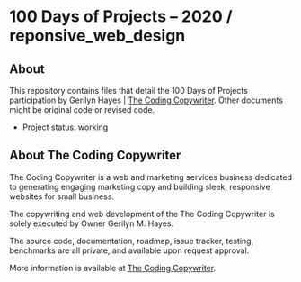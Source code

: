 # 100 Days of Projects – 2020 / reponsive_web_design

## About

This repository contains files that detail the 100 Days of Projects participation by Gerilyn Hayes | [The Coding Copywriter](https://www.gerilynhayes.info). Other documents might be original code or revised code.

* Project status: working

## About The Coding Copywriter

The Coding Copywriter is a web and marketing services business dedicated to generating engaging marketing copy and building sleek, responsive websites for small business.

The copywriting and web development of the The Coding Copywriter is solely executed by Owner Gerilyn M. Hayes.

The source code, documentation, roadmap, issue tracker, testing, benchmarks are all private, and available upon request approval.

More information is available at [The Coding Copywriter](https://www.gerilynhayes.info).
